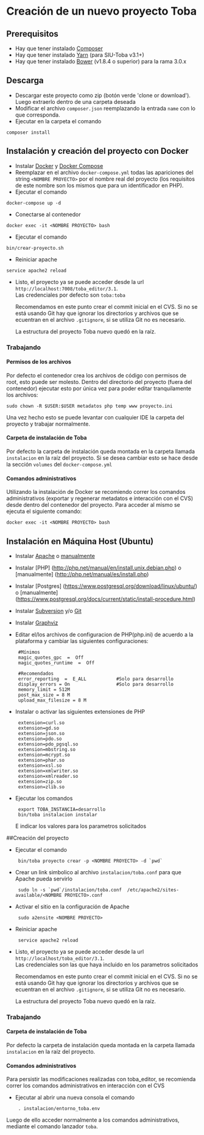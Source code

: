 # Creación de un nuevo proyecto Toba

## Prerequisitos
 * Hay que tener instalado [Composer](https://getcomposer.org/)
 * Hay que tener instalado [Yarn](https://yarnpkg.com/) (para SIU-Toba v3.1+)
 * Hay que tener instalado [Bower](https://bower.io/) (v1.8.4 o superior) para la rama 3.0.x

## Descarga
 * Descargar este proyecto como zip (botón verde 'clone or download'). Luego extraerlo dentro de una carpeta deseada
 * Modificar el archivo ```composer.json``` reemplazando la entrada ```name``` con lo que corresponda.
 * Ejecutar en la carpeta el comando  
```shell
composer install
```

## Instalación y creación del proyecto con Docker
 * Instalar [Docker](https://docs.docker.com/engine/installation/linux/ubuntulinux/) y [Docker Compose](https://docs.docker.com/compose/install/)
 * Reemplazar en el archivo ```docker-compose.yml``` todas las apariciones del string ```<NOMBRE PROYECTO>``` por el nombre real
 del proyecto (los requisitos de este nombre son los mismos que para un identificador en PHP).
 * Ejecutar el comando  
```shell
docker-compose up -d
```
 * Conectarse al contenedor  
```shell
docker exec -it <NOMBRE PROYECTO> bash
```
 * Ejecutar el comando  
```shell
bin/crear-proyecto.sh
```
 * Reiniciar apache  
```shell
service apache2 reload
```
 * Listo, el proyecto ya se puede acceder desde la url ```http://localhost:7008/toba_editor/3.1```.  
    Las credenciales por defecto son ```toba:toba```
 
    Recomendamos en este punto crear el commit inicial en el CVS. Si no se está usando Git hay que ignorar los directorios y archivos que se ecuentran en el archivo ```.gitignore```, si se utiliza Git no es necesario.  
    
    La estructura del proyecto Toba nuevo quedó en la raíz.

### Trabajando
#### Permisos de los archivos
Por defecto el contenedor crea los archivos de código con permisos de root, esto puede ser molesto. Dentro del directorio del proyecto (fuera del contenedor) ejecutar esto por única vez para poder editar tranquilamente los archivos:
```shell
sudo chown -R $USER:$USER metadatos php temp www proyecto.ini
```
Una vez hecho esto se puede levantar con cualquier IDE la carpeta del proyecto y trabajar normalmente.
#### Carpeta de instalación de Toba
Por defecto la carpeta de instalación queda montada en la carpeta llamada ```instalacion``` en la raíz del proyecto.
 Si se desea cambiar esto se hace desde la sección ```volumes``` del ```docker-compose.yml```
#### Comandos administrativos
Utilizando la instalación de Docker se recomiendo correr los comandos administrativos (exportar y regenerar metadatos e
interacción con el CVS) desde dentro del contenedor del proyecto. Para acceder al mismo se ejecuta el siguiente comando:
```shell
docker exec -it <NOMBRE PROYECTO> bash
```

## Instalación en Máquina Host (Ubuntu)
 * Instalar [Apache](https://help.ubuntu.com/lts/serverguide/httpd.html) o [manualmente](https://httpd.apache.org/docs/current/es/install.html)
 * Instalar [PHP] (http://php.net/manual/en/install.unix.debian.php) o [manualmente] (http://php.net/manual/es/install.php)
 * Instalar [Postgres] (https://www.postgresql.org/download/linux/ubuntu/) o [manualmente] (https://www.postgresql.org/docs/current/static/install-procedure.html)
 * Instalar [Subversion](https://subversion.apache.org/packages.html) y/o [Git](https://git-scm.com/book/en/v2/Getting-Started-Installing-Git)
 * Instalar [Graphviz](http://graphviz.org/Download..php)
 * Editar el/los archivos de configuracion de PHP(php.ini) de acuerdo a la plataforma y cambiar las siguientes configuraciones:
   ```
    #Mínimos
    magic_quotes_gpc  =  Off
    magic_quotes_runtime  =  Off

    #Recomendados
    error_reporting  =  E_ALL           #Solo para desarrollo
    display_errors = On                 #Solo para desarrollo
    memory_limit = 512M
    post_max_size = 8 M
    upload_max_filesize = 8 M
   ```
 * Instalar o activar las siguientes extensiones de PHP
 
   ```
    extension=curl.so
    extension=gd.so
    extension=json.so
    extension=pdo.so
    extension=pdo_pgsql.so
    extension=mbstring.so
    extension=mcrypt.so
    extension=phar.so
    extension=xsl.so
    extension=xmlwriter.so
    extension=xmlreader.so
    extension=zip.so
    extension=zlib.so        
   ```
 * Ejecutar los comandos 
 
   ```shell
    export TOBA_INSTANCIA=desarrollo    
    bin/toba instalacion instalar
   ```     
   E indicar los valores para los parametros solicitados

##Creación del proyecto
 * Ejecutar el comando
 
   ```shell
    bin/toba proyecto crear -p <NOMBRE PROYECTO> -d `pwd`
   ```
 * Crear un link simbolico al archivo ``instalacion/toba.conf`` para que Apache pueda servirlo
 
   ```shell
    sudo ln -s `pwd`/instalacion/toba.conf  /etc/apache2/sites-available/<NOMBRE PROYECTO>.conf
   ```
 * Activar el sitio en la configuración de Apache  
 
   ```shell
    sudo a2ensite <NOMBRE PROYECTO>
   ```
 * Reiniciar apache  
 
   ```shell
    service apache2 reload
   ```   
 * Listo, el proyecto ya se puede acceder desde la url ```http://localhost/toba_editor/3.1```.  
    Las credenciales son las que haya incluido en los parametros solicitados
 
    Recomendamos en este punto crear el commit inicial en el CVS. Si no se está usando Git hay que ignorar los directorios y archivos que se ecuentran en el archivo ```.gitignore```, si se utiliza Git no es necesario.  
    
    La estructura del proyecto Toba nuevo quedó en la raíz.

### Trabajando
#### Carpeta de instalación de Toba
Por defecto la carpeta de instalación queda montada en la carpeta llamada ```instalacion``` en la raíz del proyecto.

#### Comandos administrativos
Para persistir las modificaciones realizadas con toba_editor, se recomienda correr los comandos administrativos en interacción con el CVS
  * Ejecutar al abrir una nueva consola el comando 
  
    ```shell
     . instalacion/entorno_toba.env
    ```
  Luego de ello acceder normalmente a los comandos administrativos, mediante el comando lanzador `toba`. 
  
